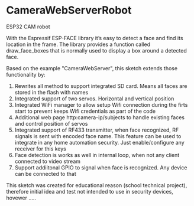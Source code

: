 # CameraWebServerRobot
ESP32 CAM robot


With the Espressif ESP-FACE library it’s easy to detect a face and find its location in the frame. 
The library provides a function called draw_face_boxes that is normally used to display a box around a detected face.

Based on the example "CameraWebServer", this sketch extends those functionality by:

1. Rewrites all method to support integrated SD card. Means all faces are stored in the flash with names
2. Integrated support of two servos. Horizontal and vertical position
3. Integrated WiFi manager to allow setup Wifi connection during the firts start to prevent keeps Wifi credentials as part of the code
4. Additional web page http:camera-ip/subjects  to handle existing faces and control position of servos
5. Integrated support of RF433 transmitter, when face recognized, RF signals is sent with encoded face name. 
This  feature can be used to integrate in any home automation security.  Just enable/configure any receiver for this keys
6. Face detection is works as well in internal loop, when not any client connected to video stream
7. Support addiitonal GPIO to signal when face is recognized. Any device can be connected to that

This sketch was created for educational reason (school technical project), therefore initial idea and test not intended to use in 
security devices, hovewer .....
